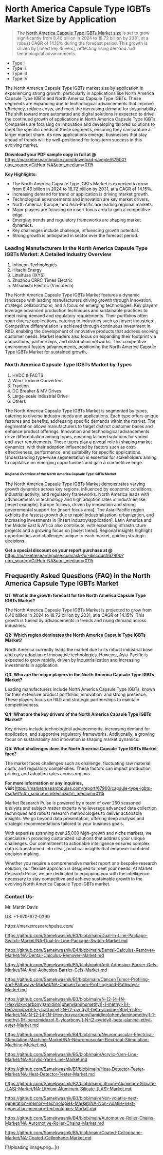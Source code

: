<h1>North America Capsule Type IGBTs Market&nbsp;Size by Application</h1><blockquote><p>The <a href="https://marketresearchpulse.com/download-sample/67900?utm_source=GitHub-NA&amp;utm_medium=0115">North America Capsule Type IGBTs Market size</a> is set to grow significantly from 8.46 billion in 2024 to 18.72 billion by 2031, at a robust CAGR of 14.15% during the forecast period. This growth is driven by [insert key drivers], reflecting rising demand and technological advancements.</p></blockquote><ul><li>Type I<li> Type II<li> Type III<li> Type IV</li></ul><p>The North America Capsule Type IGBTs market size by application is experiencing strong growth, particularly in applications like North America Capsule Type IGBTs and North America Capsule Type IGBTs. These segments are expanding due to technological advancements that improve efficiency, reduce costs, and meet the increasing demand for sustainability. The shift toward more automated and digital solutions is expected to drive the continued growth of applications in North America Capsule Type IGBTs. Companies are focusing on innovation and developing tailored solutions to meet the specific needs of these segments, ensuring they can capture a larger market share. As new applications emerge, businesses that stay ahead of trends will be well-positioned for long-term success in this evolving market.</p><p><strong>Download your PDF sample copy in full at @ </strong><a href="https://marketresearchpulse.com/download-sample/67900?utm_source=GitHub-NA&amp;utm_medium=0115">https://marketresearchpulse.com/download-sample/67900?utm_source=GitHub-NA&amp;utm_medium=0115</a></p><p><strong>Key Highlights: </strong></p><ul><li>The North America Capsule Type IGBTs Market is expected to grow from 8.46 billion in 2024 to 18.72 billion by 2031, at a CAGR of 14.15%.</li><li>Increasing demand for trend or application is driving market growth.</li><li>Technological advancements and innovation are key market drivers.</li><li>North America, Europe, and Asia-Pacific are leading regional markets.</li><li>Major players are focusing on insert focus area to gain a competitive edge.</li><li>Emerging trends and regulatory frameworks are shaping market dynamics.</li><li>Key challenges include challenge, influencing growth potential.</li><li>Strong growth is anticipated in sector over the forecast period.</li></ul><h3>Leading Manufacturers in the North America Capsule Type IGBTs Market: A Detailed Industry Overview</h3><ol><li>Infineon Technologies</li><li>Hitachi Energy</li><li>Littelfuse (IXYS)</li><li>Zhuzhou CRRC Times Electric</li><li>Mitsubishi Electric (Vincotech)</li></ol><div class="flex max-w-full flex-col flex-grow"><div class="min-h-8 text-message flex w-full flex-col items-end gap-2 whitespace-normal break-words [.text-message+&amp;]:mt-5" dir="auto" data-message-author-role="assistant" data-message-id="fd8432e4-4910-450d-b182-61b7bfb0a01f" data-message-model-slug="gpt-4o"><div class="flex w-full flex-col gap-1 empty:hidden first:pt-[3px]"><div class="markdown prose w-full break-words dark:prose-invert light"><p>The North America Capsule Type IGBTs Market features a dynamic landscape with leading manufacturers driving growth through innovation, strategic collaborations, and a focus on emerging technologies. Key players leverage advanced production techniques and sustainable practices to meet rising demand and regulatory requirements. Their portfolios often span diverse applications, catering to industries such as [insert industries]. Competitive differentiation is achieved through continuous investment in R&amp;D, enabling the development of innovative products that address evolving customer needs. Market leaders also focus on expanding their footprint via acquisitions, partnerships, and distribution networks. This competitive environment fosters advancements, positioning the North America Capsule Type IGBTs Market for sustained growth.</p></div></div></div></div><h3>North America Capsule Type IGBTs Market by Types</h3><ol><li>HVDC & FACTS<li> Wind Turbine Converters<li> Traction<li> DC Breaker & MV Drives<li> Large-scale Industrial Drive<li> Others</li></ol><div class="flex max-w-full flex-col flex-grow"><div class="min-h-8 text-message flex w-full flex-col items-end gap-2 whitespace-normal break-words [.text-message+&amp;]:mt-5" dir="auto" data-message-author-role="assistant" data-message-id="084470be-0bb7-4664-bddf-5156b4f41249" data-message-model-slug="gpt-4o-mini"><div class="flex w-full flex-col gap-1 empty:hidden first:pt-[3px]"><div class="markdown prose w-full break-words dark:prose-invert light"><p>The North America Capsule Type IGBTs Market is segmented by types, catering to diverse industry needs and applications. Each type offers unique features and benefits, addressing specific demands within the market. The segmentation allows manufacturers to target distinct customer bases and enhance product offerings. Innovation and technological advancements drive differentiation among types, ensuring tailored solutions for varied end-user requirements. These types play a pivotal role in shaping market dynamics, with their adoption influenced by factors such as cost-effectiveness, performance, and suitability for specific applications. Understanding type-wise segmentation is essential for stakeholders aiming to capitalize on emerging opportunities and gain a competitive edge.</p></div></div></div></div><h3><span style="font-size: 11px;">Regional Overview of the North America Capsule Type IGBTs Market</span></h3><div class="flex max-w-full flex-col flex-grow"><div class="min-h-8 text-message flex w-full flex-col items-end gap-2 whitespace-normal break-words [.text-message+&amp;]:mt-5" dir="auto" data-message-author-role="assistant" data-message-id="e9038762-ce64-4e30-91c9-9bd413514231" data-message-model-slug="gpt-4o-mini"><div class="flex w-full flex-col gap-1 empty:hidden first:pt-[3px]"><div class="markdown prose w-full break-words dark:prose-invert light"><p>The North America Capsule Type IGBTs Market demonstrates varying growth dynamics across key regions, influenced by economic conditions, industrial activity, and regulatory frameworks. North America leads with advancements in technology and high adoption rates in industries like [insert example]. Europe follows, driven by innovation and strong governmental support for [insert focus area]. The Asia-Pacific region exhibits the fastest growth due to rapid industrialization, urbanization, and increasing investments in [insert industry/application]. Latin America and the Middle East &amp; Africa also contribute, with expanding infrastructure projects and a growing focus on [insert trend]. Regional insights highlight opportunities and challenges unique to each market, guiding strategic decisions.</p></div></div></div></div><p><strong>Get a special discount on your report purchase at @ </strong><a href="https://marketresearchpulse.com/ask-for-discount/67900?utm_source=GitHub-NA&amp;utm_medium=0115">https://marketresearchpulse.com/ask-for-discount/67900?utm_source=GitHub-NA&amp;utm_medium=0115</a></p><h2>Frequently Asked Questions (FAQ) in the North America Capsule Type IGBTs Market</h2><p><strong>Q1: What is the growth forecast for the North America Capsule Type IGBTs Market?</strong></p><p>The North America Capsule Type IGBTs Market is projected to grow from 8.46 billion in 2024 to 18.72 billion by 2031, at a CAGR of 14.15%. This growth is fueled by advancements in trends and rising demand across industries.</p><p><strong>Q2: Which region dominates the North America Capsule Type IGBTs Market?</strong></p><p>North America currently leads the market due to its robust industrial base and early adoption of innovative technologies. However, Asia-Pacific is expected to grow rapidly, driven by industrialization and increasing investments in application.</p><p><strong>Q3: Who are the major players in the North America Capsule Type IGBTs Market?</strong></p><p>Leading manufacturers include North America Capsule Type IGBTs, known for their extensive product portfolios, innovation, and strong presence. These players focus on R&amp;D and strategic partnerships to maintain competitiveness.</p><p><strong>Q4: What are the key drivers of the North America Capsule Type IGBTs Market?</strong></p><p>Key drivers include technological advancements, increasing demand for application, and supportive regulatory frameworks. Additionally, a growing focus on sustainability and innovation is shaping market dynamics.</p><p><strong>Q5: What challenges does the North America Capsule Type IGBTs Market face?</strong></p><p>The market faces challenges such as challenge, fluctuating raw material costs, and regulatory complexities. These factors can impact production, pricing, and adoption rates across regions.</p><p><strong>For more information or any inquiries, visit&nbsp;</strong><a href="https://marketresearchpulse.com/report/67900/capsule-type-igbts-market?utm_source=Linkedin&utm_medium=0115">https://marketresearchpulse.com/report/67900/capsule-type-igbts-market?utm_source=Linkedin&utm_medium=0115</a></p><p>Market Research Pulse is powered by a team of over 250 seasoned analysts and subject matter experts who leverage advanced data collection techniques and robust research methodologies to deliver actionable insights. We go beyond data presentation, offering deep analysis and strategic recommendations tailored to your business goals.</p><p>With expertise spanning over 25,000 high-growth and niche markets, we specialize in providing customized solutions that address your unique challenges. Our commitment to actionable intelligence ensures complex data is transformed into clear, practical insights that empower confident decision-making.</p><p>Whether you require a comprehensive market report or a bespoke research solution, our flexible approach is designed to meet your needs. At Market Research Pulse, we are dedicated to equipping you with the intelligence necessary to stay competitive and achieve sustainable growth in the evolving North America Capsule Type IGBTs market.</p><h3><strong>Contact Us-</strong></h3><p>Mr. Martin Davis</p><p>US: +1-970-672-0390</p><p>https://marketresearchpulse.com/</p><p><a href="https://github.com/Samekwasnik/B3/blob/main/Dual-In-Line-Package-Switch-Market/NA-Dual-In-Line-Package-Switch-Market.md">https://github.com/Samekwasnik/B3/blob/main/Dual-In-Line-Package-Switch-Market/NA-Dual-In-Line-Package-Switch-Market.md</a></p><p><a href="https://github.com/Samekwasnik/B4/blob/main/Dental-Calculus-Remover-Market/NA-Dental-Calculus-Remover-Market.md">https://github.com/Samekwasnik/B4/blob/main/Dental-Calculus-Remover-Market/NA-Dental-Calculus-Remover-Market.md</a></p><p><a href="https://github.com/Samekwasnik/B5/blob/main/Anti-Adhesion-Barrier-Gels-Market/NA-Anti-Adhesion-Barrier-Gels-Market.md">https://github.com/Samekwasnik/B5/blob/main/Anti-Adhesion-Barrier-Gels-Market/NA-Anti-Adhesion-Barrier-Gels-Market.md</a></p><p><a href="https://github.com/Samekwasnik/B1/blob/main/Cancer/Tumor-Profiling-and-Pathways-Market/NA-Cancer/Tumor-Profiling-and-Pathways-Market.md">https://github.com/Samekwasnik/B1/blob/main/Cancer/Tumor-Profiling-and-Pathways-Market/NA-Cancer/Tumor-Profiling-and-Pathways-Market.md</a></p><p><a href="https://github.com/Samekwasnik/B3/blob/main/N-[2-[4-[N-(Hexyloxycarbonyl)amidino]phenylaminomethyl]-1-methyl-1H-benzimidazol-5-ylcarbonyl]-N-(2-pyridyl)-beta-alanine-ethyl-ester-Market/NA-N-[2-[4-[N-(Hexyloxycarbonyl)amidino]phenylaminomethyl]-1-methyl-1H-benzimidazol-5-ylcarbonyl]-N-(2-pyridyl)-beta-alanine-ethyl-ester-Market.md">https://github.com/Samekwasnik/B3/blob/main/N-[2-[4-[N-(Hexyloxycarbonyl)amidino]phenylaminomethyl]-1-methyl-1H-benzimidazol-5-ylcarbonyl]-N-(2-pyridyl)-beta-alanine-ethyl-ester-Market/NA-N-[2-[4-[N-(Hexyloxycarbonyl)amidino]phenylaminomethyl]-1-methyl-1H-benzimidazol-5-ylcarbonyl]-N-(2-pyridyl)-beta-alanine-ethyl-ester-Market.md</a></p><p><a href="https://github.com/Samekwasnik/B4/blob/main/Neuromuscular-Electrical-Stimulation-Machine-Market/NA-Neuromuscular-Electrical-Stimulation-Machine-Market.md">https://github.com/Samekwasnik/B4/blob/main/Neuromuscular-Electrical-Stimulation-Machine-Market/NA-Neuromuscular-Electrical-Stimulation-Machine-Market.md</a></p><p><a href="https://github.com/Samekwasnik/B5/blob/main/Acrylic-Yarn-Line-Market/NA-Acrylic-Yarn-Line-Market.md">https://github.com/Samekwasnik/B5/blob/main/Acrylic-Yarn-Line-Market/NA-Acrylic-Yarn-Line-Market.md</a></p><p><a href="https://github.com/Samekwasnik/B1/blob/main/Heat-Detector-Tester-Market/NA-Heat-Detector-Tester-Market.md">https://github.com/Samekwasnik/B1/blob/main/Heat-Detector-Tester-Market/NA-Heat-Detector-Tester-Market.md</a></p><p><a href="https://github.com/Samekwasnik/B2/blob/main/Lithium-Aluminum-Silicate-(LAS)-Market/NA-Lithium-Aluminum-Silicate-(LAS)-Market.md">https://github.com/Samekwasnik/B2/blob/main/Lithium-Aluminum-Silicate-(LAS)-Market/NA-Lithium-Aluminum-Silicate-(LAS)-Market.md</a></p><p><a href="https://github.com/Samekwasnik/B3/blob/main/Non-volatile-next-generation-memory-technologies-Market/NA-Non-volatile-next-generation-memory-technologies-Market.md">https://github.com/Samekwasnik/B3/blob/main/Non-volatile-next-generation-memory-technologies-Market/NA-Non-volatile-next-generation-memory-technologies-Market.md</a></p><p><a href="https://github.com/Samekwasnik/B4/blob/main/Automotive-Roller-Chains-Market/NA-Automotive-Roller-Chains-Market.md">https://github.com/Samekwasnik/B4/blob/main/Automotive-Roller-Chains-Market/NA-Automotive-Roller-Chains-Market.md</a></p><p><a href="https://github.com/Samekwasnik/B5/blob/main/Coated-Cellophane-Market/NA-Coated-Cellophane-Market.md">https://github.com/Samekwasnik/B5/blob/main/Coated-Cellophane-Market/NA-Coated-Cellophane-Market.md</a></p>
![Uploading image.png…]()
